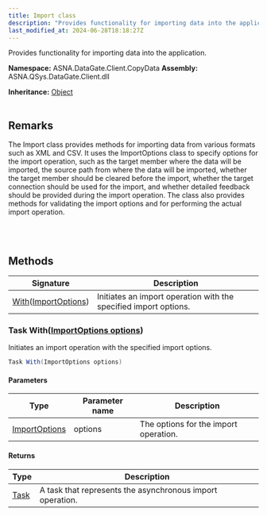 ```yaml
---
title: Import class
description: "Provides functionality for importing data into the application. "
last_modified_at: 2024-06-28T18:18:27Z
---
```


Provides functionality for importing data into the application.

**Namespace:** ASNA.DataGate.Client.CopyData
**Assembly:** ASNA.QSys.DataGate.Client.dll

**Inheritance:** [Object](https://docs.microsoft.com/en-us/dotnet/api/system.object)
<br>
<br>

## Remarks
The Import class provides methods for importing data from various formats such as XML and CSV.
It uses the ImportOptions class to specify options for the import operation, such as the target member where the data will be imported, the source path from where the data will be imported, whether the target member should be cleared before the import, whether the target connection should be used for the import, and whether detailed feedback should be provided during the import operation.
The class also provides methods for validating the import options and for performing the actual import operation.

<br>
<br>

## Methods

| Signature | Description |
| --- | --- |
| [With](#task-withimportoptions-options)([ImportOptions](/reference/datagate/datagate-client/import-options.html)) | Initiates an import operation with the specified import options.

### Task With([ImportOptions options](/reference/datagate/datagate-client/import-options.html))

Initiates an import operation with the specified import options.

```cs
Task With(ImportOptions options)
```

#### Parameters

| Type | Parameter name | Description
| --- | --- | ---
| [ImportOptions](/reference/datagate/datagate-client/import-options.html) | options | The options for the import operation.

#### Returns

| Type | Description
| --- | ---
| [Task](https://docs.microsoft.com/en-us/dotnet/api/system.threading.tasks.taskscheduler) | A task that represents the asynchronous import operation.
